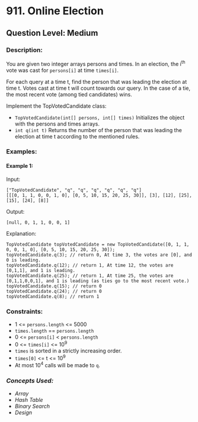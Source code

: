 # 911. Online Election
## Question Level: Medium
### Description:
You are given two integer arrays persons and times. In an election, the i<sup>th</sup> vote was cast for `persons[i]` at time `times[i]`.

For each query at a time t, find the person that was leading the election at time t. Votes cast at time t will count towards our query. In the case of a tie, the most recent vote (among tied candidates) wins.

Implement the TopVotedCandidate class:
- `TopVotedCandidate(int[] persons, int[] times)` Initializes the object with the persons and times arrays.
- `int q(int t)` Returns the number of the person that was leading the election at time t according to the mentioned rules.

### Examples:
#### Example 1:
Input:
```
["TopVotedCandidate", "q", "q", "q", "q", "q", "q"]
[[[0, 1, 1, 0, 0, 1, 0], [0, 5, 10, 15, 20, 25, 30]], [3], [12], [25], [15], [24], [8]]
```
Output:
```
[null, 0, 1, 1, 0, 0, 1]
```

Explanation:
```
TopVotedCandidate topVotedCandidate = new TopVotedCandidate([0, 1, 1, 0, 0, 1, 0], [0, 5, 10, 15, 20, 25, 30]);
topVotedCandidate.q(3); // return 0, At time 3, the votes are [0], and 0 is leading.
topVotedCandidate.q(12); // return 1, At time 12, the votes are [0,1,1], and 1 is leading.
topVotedCandidate.q(25); // return 1, At time 25, the votes are [0,1,1,0,0,1], and 1 is leading (as ties go to the most recent vote.)
topVotedCandidate.q(15); // return 0
topVotedCandidate.q(24); // return 0
topVotedCandidate.q(8); // return 1
```

### Constraints:

- 1 <= `persons.length` <= 5000
- `times.length` == `persons.length`
- 0 <= `persons[i]` < `persons.length`
- 0 <= `times[i]` <= 10<sup>9</sup>
- `times` is sorted in a strictly increasing order.
- `times[0]` <= t <= 10<sup>9</sup>
- At most 10<sup>4</sup> calls will be made to `q`.

### <i>Concepts Used:
- Array
- Hash Table
- Binary Search
- Design</i>